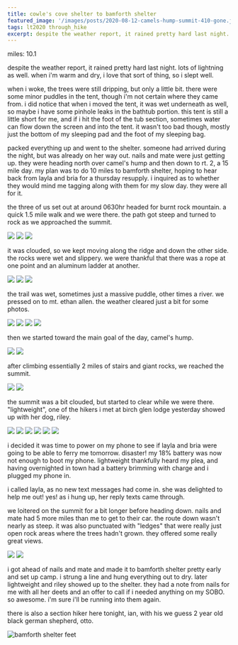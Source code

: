 ```yaml
---
title: cowle's cove shelter to bamforth shelter
featured_image: '/images/posts/2020-08-12-camels-hump-summit-410-gone.jpeg'
tags: lt2020 through_hike
excerpt: despite the weather report, it rained pretty hard last night. lots of lightning as well. when i'm warm and dry, i love that sort of thing, so i slept well.
---
```


miles: 10.1

despite the weather report, it rained pretty hard last night. lots of lightning as well. when i'm warm and dry, i love that sort of thing, so i slept well.

when i woke, the trees were still dripping, but only a little bit. there were some minor puddles in the tent, though i'm not certain where they came from. i did notice that when i moved the tent, it was wet underneath as well, so maybe i have some pinhole leaks in the bathtub portion. this tent is still a little short for me, and if i hit the foot of the tub section, sometimes water can flow down the screen and into the tent. it wasn't too bad though, mostly just the bottom of my sleeping pad and the foot of my sleeping bag.

packed everything up and went to the shelter. someone had arrived during the night, but was already on her way out. nails and mate were just getting up. they were heading north over camel's hump and then down to rt. 2, a 15 mile day. my plan was to do 10 miles to bamforth shelter, hoping to hear back from layla and bria for a thursday resupply. i inquired as to whether they would mind me tagging along with them for my slow day. they were all for it.

the three of us set out at around 0630hr headed for burnt rock mountain. a quick 1.5 mile walk and we were there. the path got steep and turned to rock as we approached the summit.

<div class="gallery" data-columns="3">
	<img src="/images/posts/2020-08-12-burnt-mountain-1.jpeg">
	<img src="/images/posts/2020-08-12-burnt-mountain-2.jpeg">
	<img src="/images/posts/2020-08-12-burnt-mountain-3.jpeg">
</div>

it was clouded, so we kept moving along the ridge and down the other side. the rocks were wet and slippery. we were thankful that there was a rope at one point and an aluminum ladder at another.

<div class="gallery" data-columns="3">
	<img src="/images/posts/2020-08-12-mate-burnt-mountain.jpeg">
	<img src="/images/posts/2020-08-12-nails-burnt-mountain-1.jpeg">
	<img src="/images/posts/2020-08-12-nails-burnt-mountain-2.jpeg">
</div>

the trail was wet, sometimes just a massive puddle, other times a river. we pressed on to mt. ethan allen. the weather cleared just a bit for some photos.

<div class="gallery" data-columns="3">
	<img src="/images/posts/2020-08-12-mt-ethan-allen-1.jpeg">
	<img src="/images/posts/2020-08-12-mt-ethan-allen-2.jpeg">
	<img src="/images/posts/2020-08-12-mt-ethan-allen-3.jpeg">
	<img src="/images/posts/2020-08-12-mt-ethan-allen-4.jpeg">
</div>

then we started toward the main goal of the day, camel's hump.

<div class="gallery" data-columns="3">
	<img src="/images/posts/2020-08-12-mate-camels-hump-ascent-1.jpeg">
	<img src="/images/posts/2020-08-12-mate-camels-hump-ascent-2.jpeg">
</div>

after climbing essentially 2 miles of stairs and giant rocks, we reached the summit.

<div class="gallery" data-columns="3">
	<img src="/images/posts/2020-08-12-mate-camels-hump-summit.jpeg">
	<img src="/images/posts/2020-08-12-nails-camels-hump-summit.jpeg">
</div>

the summit was a bit clouded, but started to clear while we were there. "lightweight", one of the hikers i met at birch glen lodge yesterday showed up with her dog, riley.

<div class="gallery" data-columns="3">
	<img src="/images/posts/2020-08-12-camels-hump-summit-1.jpeg">
	<img src="/images/posts/2020-08-12-camels-hump-summit-2.jpeg">
	<img src="/images/posts/2020-08-12-camels-hump-summit-lightweight-and-riley.jpeg">
	<img src="/images/posts/2020-08-12-camels-hump-summit-410-gone.jpeg">
	<img src="/images/posts/2020-08-12-camels-hump-summit-nails.jpeg">
	<img src="/images/posts/2020-08-12-camels-hump-summit-3.jpeg">
</div>

i decided it was time to power on my phone to see if layla and bria were going to be able to ferry me tomorrow. disaster! my 18% battery was now not enough to boot my phone. lightweight thankfully heard my plea, and having overnighted in town had a battery brimming with charge and i plugged my phone in.

i called layla, as no new text messages had come in. she was delighted to help me out! yes! as i hung up, her reply texts came through.

we loitered on the summit for a bit longer before heading down. nails and mate had 5 more miles than me to get to their car. the route down wasn't nearly as steep. it was also punctuated with "ledges" that were really just open rock areas where the trees hadn't grown. they offered some really great views.

<div class="gallery" data-columns="3">
	<img src="/images/posts/2020-08-12-camels-hump-descent-1.jpeg">
	<img src="/images/posts/2020-08-12-camels-hump-descent-2.jpeg">
</div>

i got ahead of nails and mate and made it to bamforth shelter pretty early and set up camp. i strung a line and hung everything out to dry. later lightweight and riley showed up to the shelter. they had a note from nails for me with all her deets and an offer to call if i needed anything on my SOBO. so awesome. i'm sure i'll be running into them again.

there is also a section hiker here tonight, ian, with his we guess 2 year old black german shepherd, otto.

![bamforth shelter feet](/images/posts/2020-08-12-bamforth-shelter-feet.jpeg)
